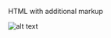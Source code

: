 HTML with additional markup

![alt text](https://github.com/ajit-kumar-azad/training/raw/master/Developing-Apps-with-AngularJS/images/template.png "Template")
